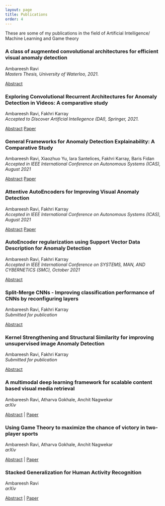```yaml
---
layout: page
title: Publications
order: 4
---
```


These are some of my publications in the field of Artificial Intelligence/ Machine Learning and Game theory

### A class of augmented convolutional architectures for efficient visual anomaly detection
Ambareesh Ravi\
_Masters Thesis, University of Waterloo, 2021._

[Abstract](https://uwspace.uwaterloo.ca/handle/10012/17163)

### Exploring Convolutional Recurrent Architectures for Anomaly Detection in Videos: A comparative study

Ambareesh Ravi, Fakhri Karray\
_Accepted to Discover Artificial Intellegence (DAI), Springer, 2021._

[Abstract](/public/papers/crnn/) [Paper](https://link.springer.com/article/10.1007/s44163-021-00004-2)

### General Frameworks for Anomaly Detection Explainability: A Comparative Study

Ambareesh Ravi, Xiaozhuo Yu, Iara Santelices, Fakhri Karray, Baris Fidan\
_Accepted in IEEE International Conference on Autonomous Systems (ICAS), August 2021_

[Abstract](/public/papers/xai/) [Paper](https://ieeexplore.ieee.org/document/9551129)

### Attentive AutoEncoders for Improving Visual Anomaly Detection

Ambareesh Ravi, Fakhri Karray\
_Accepted in IEEE International Conference on Autonomous Systems (ICAS), August 2021_

[Abstract](/public/papers/attention/) [Paper](https://ieeexplore.ieee.org/abstract/document/9551183)

### AutoEncoder regularization using Support Vector Data Description for Anomaly Detection

Ambareesh Ravi, Fakhri Karray\
_Accepted in IEEE International Conference on SYSTEMS, MAN, AND CYBERNETICS (SMC), October 2021_

[Abstract](/public/papers/svdd/)

### Split-Merge CNNs - Improving classification performance of CNNs by reconfiguring layers

Ambareesh Ravi, Fakhri Karray\
_Submitted for publication_

[Abstract](/public/papers/split_merge/)

### Kernel Strengthening and Structural Similarity for improving unsupervised image Anomaly Detection

Ambareesh Ravi, Fakhri Karray\
_Submitted for publication_

[Abstract](/public/papers/ks_ssim/)

### A multimodal deep learning framework for scalable content based visual media retrieval

Ambareesh Ravi, Atharva Gokhale, Anchit Nagwekar\
_arXiv_

[Abstract](/public/papers/cbvmr/) | [Paper](https://arxiv.org/abs/2105.08665)

### Using Game Theory to maximize the chance of victory in two-player sports

Ambareesh Ravi, Atharva Gokhale, Anchit Nagwekar\
_arXiv_

[Abstract](/public/papers/game_theory/) | [Paper](https://arxiv.org/abs/2105.11650)

### Stacked Generalization for Human Activity Recognition

Ambareesh Ravi\
_arXiv_

[Abstract](/public/papers/stacked/) | [Paper](https://arxiv.org/abs/2009.10312)
